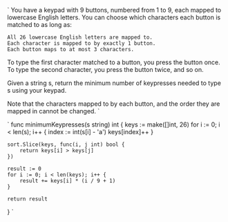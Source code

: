 `
You have a keypad with 9 buttons, numbered from 1 to 9, each mapped to lowercase English letters. You can choose which characters each button is matched to as long as:

    All 26 lowercase English letters are mapped to.
    Each character is mapped to by exactly 1 button.
    Each button maps to at most 3 characters.

To type the first character matched to a button, you press the button once. To type the second character, you press the button twice, and so on.

Given a string s, return the minimum number of keypresses needed to type s using your keypad.

Note that the characters mapped to by each button, and the order they are mapped in cannot be changed.
`

`
func minimumKeypresses(s string) int {
    keys := make([]int, 26)
    for i := 0; i < len(s); i++ {
        index := int(s[i] - 'a')
        keys[index]++
    }
    
    sort.Slice(keys, func(i, j int) bool {
        return keys[i] > keys[j]
    })
    
    result := 0
    for i := 0; i < len(keys); i++ {
        result += keys[i] * (i / 9 + 1)
    }
    
    return result
}
`